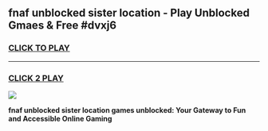 
## fnaf unblocked sister location - Play Unblocked Gmaes & Free #dvxj6
<h3>
<a href="https://news.freeplayer.one?title=fnaf_unblocked_sister_location&ref=24F">CLICK TO PLAY</a></h3>
<hr>

<h3>
<a href="https://news.freeplayer.one?title=fnaf_unblocked_sister_location&ref=24F">CLICK 2 PLAY</a>
  
</h3>

<a href="https://news.freeplayer.one?title=fnaf_unblocked_sister_location&ref=24F/"><img src="https://clearcache.store/games.png"></a>


**fnaf unblocked sister location games unblocked: Your Gateway to Fun and Accessible Online Gaming**
